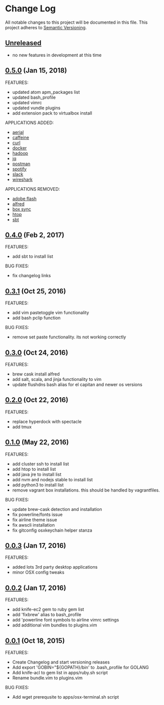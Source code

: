 # Change Log
All notable changes to this project will be documented in this file.
This project adheres to [Semantic Versioning](http://semver.org/).

## [Unreleased](unreleased)

- no new features in development at this time

## [0.5.0](https://github.com/audio4ears/osx-setup/compare/0.4.0...0.5.0) (Jan 15, 2018)

FEATURES:

- updated atom apm_packages list
- updated bash_profile
- updated vimrc
- updated vundle plugins
- add extension pack to virtualbox install

APPLICATIONS ADDED:

- [aerial](https://github.com/JohnCoates/Aerial)
- [caffeine](http://lightheadsw.com/caffeine/)
- [curl](https://curl.haxx.se/)
- [docker](https://www.docker.com/docker-mac)
- [hadoop](http://hadoop.apache.org/)
- [jq](https://stedolan.github.io/jq/)
- [postman](https://www.getpostman.com/)
- [spotify](https://www.spotify.com/us/)
- [slack](https://slack.com/)
- [wireshark](https://www.wireshark.org/)

APPLICATIONS REMOVED:

- [adobe flash](https://get.adobe.com/flashplayer/)
- [alfred](https://www.alfredapp.com/)
- [box sync](https://sites.box.com/sync4/)
- [htop](http://hisham.hm/htop/)
- [sbt](https://www.scala-sbt.org/)

## [0.4.0](https://github.com/audio4ears/osx-setup/compare/0.3.1...0.4.0) (Feb 2, 2017)

FEATURES:

- add sbt to install list

BUG FIXES:

- fix changelog links

## [0.3.1](https://github.com/audio4ears/osx-setup/compare/0.3.0...0.3.1) (Oct 25, 2016)

FEATURES:

- add vim pastetoggle vim functionality
- add bash pclip function

BUG FIXES:

- remove set paste functionality. its not working correctly

## [0.3.0](https://github.com/audio4ears/osx-setup/compare/0.2.0...0.3.0) (Oct 24, 2016)

FEATURES:
- brew cask install alfred
- add salt, scala, and jinja functionality to vim
- update flushdns bash alias for el capitan and newer os versions

## [0.2.0](https://github.com/audio4ears/osx-setup/compare/0.1.0...0.2.0) (Oct 22, 2016)

FEATURES:

- replace hyperdock with spectacle
- add tmux

## [0.1.0](https://github.com/audio4ears/osx-setup/compare/0.0.3...0.1.0) (May 22, 2016)

FEATURES:

- add cluster ssh to install list
- add htop to install list
- add java jre to install list
- add nvm and nodejs stable to install list
- add python3 to install list
- remove vagrant box installations. this should be handled by vagrantfiles.

BUG FIXES:

- update brew-cask detection and installation
- fix powerline/fonts issue
- fix airline theme issue
- fix awscli installation
- fix gitconfig osxkeychain helper stanza 

## [0.0.3](https://github.com/audio4ears/osx-setup/compare/0.0.2...0.0.3) (Jan 17, 2016)

FEATURES:

- added lots 3rd party desktop applications
- minor OSX config tweaks

## [0.0.2](https://github.com/audio4ears/osx-setup/compare/0.0.1...0.0.2) (Jan 17, 2016)

FEATURES:

- add knife-ec2 gem to ruby gem list
- add 'fixbrew' alias to bash_profile
- add 'powerline font symbols to airline vimrc settings
- add additional vim bundles to plugins.vim

## [0.0.1](https://github.com/audio4ears/osx-setup/compare/0.0.0...0.0.1) (Oct 18, 2015)

FEATURES:

- Create Changelog and start versioning releases
- Add export 'GOBIN="${GOPATH}/bin' to .bash_profile for GOLANG
- Add knife-acl to gem list in apps/ruby.sh script
- Rename bundle.vim to plugins.vim

BUG FIXES:

- Add wget prerequsite to apps/osx-terminal.sh script
